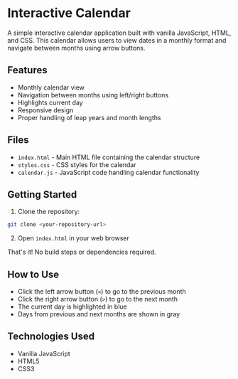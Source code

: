 # Interactive Calendar

A simple interactive calendar application built with vanilla JavaScript, HTML, and CSS. This calendar allows users to view dates in a monthly format and navigate between months using arrow buttons.

## Features

- Monthly calendar view
- Navigation between months using left/right buttons
- Highlights current day
- Responsive design
- Proper handling of leap years and month lengths

## Files

- `index.html` - Main HTML file containing the calendar structure
- `styles.css` - CSS styles for the calendar
- `calendar.js` - JavaScript code handling calendar functionality

## Getting Started

1. Clone the repository:
```bash
git clone <your-repository-url>
```

2. Open `index.html` in your web browser

That's it! No build steps or dependencies required.

## How to Use

- Click the left arrow button (`<`) to go to the previous month
- Click the right arrow button (`>`) to go to the next month
- The current day is highlighted in blue
- Days from previous and next months are shown in gray

## Technologies Used

- Vanilla JavaScript
- HTML5
- CSS3